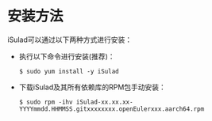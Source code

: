# 安装方法<a name="ZH-CN_TOPIC_0184808040"></a>

iSulad可以通过以下两种方式进行安装：

-   执行以下命令进行安装\(推荐\)：

    ```
    $ sudo yum install -y iSulad
    ```


-   下载iSulad及其所有依赖库的RPM包手动安装：

    ```
    $ sudo rpm -ihv iSulad-xx.xx.xx-YYYYmmdd.HHMMSS.gitxxxxxxxx.openEulerxxx.aarch64.rpm
    ```


